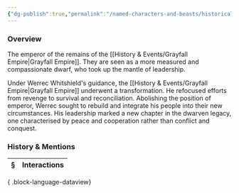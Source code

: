 ```yaml
---
{"dg-publish":true,"permalink":"/named-characters-and-beasts/historically-significant-characters/grayfall-empire-characters/werrec-whitshield/","tags":["NPC"],"updated":"2025-06-10T19:10:58.215+01:00"}
---
```



### Overview
The emperor of the remains of the [[History & Events/Grayfall Empire\|Grayfall Empire]]. They are seen as a more measured and compassionate dwarf, who took up the mantle of leadership.

Under Werrec Whitshield's guidance, the [[History & Events/Grayfall Empire\|Grayfall Empire]] underwent a transformation. He refocused efforts from revenge to survival and reconciliation. Abolishing the position of emperor, Werrec sought to rebuild and integrate his people into their new circumstances. His leadership marked a new chapter in the dwarven legacy, one characterised by peace and cooperation rather than conflict and conquest.

### History & Mentions
| § | Interactions |
| - | ------------ |

{ .block-language-dataview}